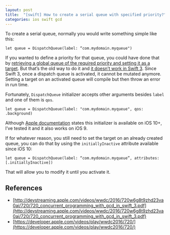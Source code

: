 ```yaml
---
layout: post
title:  "[swift] How to create a serial queue with specified priority?"
categories: ios swift gcd
---
```


To create a serial queue, normally you would write something simple like this:

`let queue = DispatchQueue(label: “com.mydomain.myqueue")`

If you wanted to define a priority for that queue, you could have done that by [retrieving a global queue of the required priority and setting it as a target](http://stackoverflow.com/a/17690878/517865). But that’s the old way to do it and [it doesn’t work in Swift 3](https://bugs.swift.org/browse/SR-1859).
Since Swift 3, once a dispatch queue is activated, it cannot be mutated anymore. Setting a target on an activated queue will compile but then throw an error in run time.

Fortunately, `DispatchQueue` initializer accepts other arguments besides `label` and one of them is `qos`.

`let queue = DispatchQueue(label: "com.mydomain.myqueue", qos: .background)`

Although [Apple documentation](https://developer.apple.com/reference/dispatch/dispatchqueue) states this initializer is available on iOS 10+, I’ve tested it and it also works on iOS 9.

If for whatever reason, you still need to set the target on an already created queue, you can do that by using the `initiallyInactive` attribute available since iOS 10:

`let queue = DispatchQueue(label: “com.mydomain.myqueue”, attributes: [.initiallyInactive])`

That will allow you to modify it until you activate it.

References
----------
* [http://devstreaming.apple.com/videos/wwdc/2016/720w6g8t9zhd23va0ai/720/720_concurrent_programming_with_gcd_in_swift_3.pdf](http://devstreaming.apple.com/videos/wwdc/2016/720w6g8t9zhd23va0ai/720/720_concurrent_programming_with_gcd_in_swift_3.pdf)
* [https://developer.apple.com/videos/play/wwdc2016/720/](https://developer.apple.com/videos/play/wwdc2016/720/)
